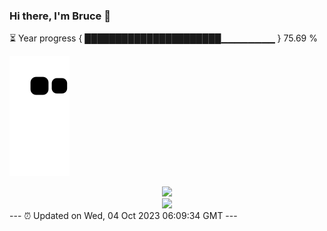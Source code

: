 ### Hi there, I'm Bruce 👋
⏳ Year progress { ██████████████████████▁▁▁▁▁▁▁▁ } 75.69 %

![](https://raw.githubusercontent.com/Swiftie13st/Swiftie13st/main/assets/github-contribution-grid-snake.svg)


<div align="center"> <img src="https://metrics.lecoq.io/Swiftie13st?template=classic&config.timezone=Asia%2FShanghai"> </div>

<div align="center"> <img src="https://github-readme-streak-stats.herokuapp.com/?user=Swiftie13st" /> </div>
---
⏰ Updated on Wed, 04 Oct 2023 06:09:34 GMT
---

